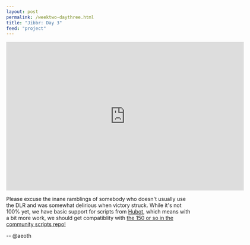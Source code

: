 ```yaml
--- 
layout: post
permalink: /weektwo-daythree.html
title: "Jibbr: Day 3"
feed: "project"
---
```


<iframe width="640" height="400" src="http://www.youtube.com/embed/dPn2nj3S3Lo" frameborder="0" allowfullscreen></iframe>

Please excuse the inane ramblings of somebody who doesn't usually use the DLR and was somewhat delirious when victory struck.  While it's not 100% yet, we have basic support for scripts from [Hubot](https://github.com/github/hubot), which means with a bit more work, we should get compatiblity with [the 150 or so in the community scripts repo!](https://github.com/github/hubot-scripts/tree/master/src/scripts)

-- @aeoth